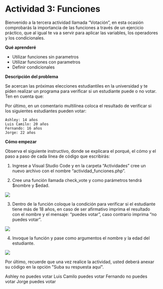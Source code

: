 # Actividad 3: Funciones

Bienvenido a la tercera actividad llamada “Votación”, en esta ocasión comprobarás la importancia de las funciones a través de un ejercicio práctico, que al igual te va a servir para aplicar las variables, los operadores y los condicionales.

**Qué aprenderé**

* Utilizar funciones sin parametros
* Utilizar funciones con parametros
* Definir condicionales

**Descripción del problema**

Se acercan las próximas elecciones estudiantiles en la universidad y te piden realizar un programa para verificar si un estudiante puede o no votar. Ten en cuenta que:

Por último, en un comentario multilínea coloca el resultado de verificar si los siguientes estudiantes pueden votar:

    Ashley: 14 años
    Luis Camilo: 20 años
    Fernando: 16 años
    Jorge: 22 años

 
**Cómo empezar**

Observa el siguiente instructivo, donde se explicara el porqué, el cómo y el paso a paso de cada línea de código que escribirás:

 

1. Ingrese a Visual Studio Code y en la carpeta “Actividades” cree un nuevo archivo con el nombre “actividad_funciones.php”.

 

2. Cree una función llamada check_vote y como parámetros tendrá $nombre y $edad.

 
![](https://edutin-publico.s3.amazonaws.com/documents/documents/FqCYnoy1cT/archivo.png)
 

3. Dentro de la función coloque la condición para verificar si el estudiante tiene más de 18 años, en caso de ser afirmativo imprima el resultado con el nombre y el mensaje: “puedes votar”, caso contrario imprima “no puedes votar”.

 
![](https://edutin-publico.s3.amazonaws.com/documents/documents/ERyT1QoHxv/archivo.png)
 

4. Invoque la función y pase como argumentos el nombre y la edad del estudiante.

 
![](https://edutin-publico.s3.amazonaws.com/documents/documents/c6eVKQf0UX/archivo.png)
 

Por último, recuerde que una vez realice la actividad, usted deberá anexar su código en la opción "Suba su respuesta aquí".

Ashley no puedes votar
Luis Camilo puedes votar
Fernando no puedes votar
Jorge puedes votar
